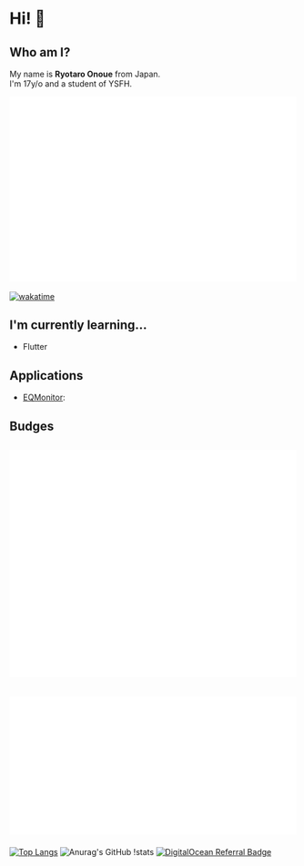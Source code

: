 # Hi! 👋

## Who am I?
My name is **Ryotaro Onoue** from Japan.     
I'm 17y/o and a student of YSFH.   

![](/metrics.plugin.isocalendar.fullyear.svg)  

[![wakatime](https://wakatime.com/badge/user/b8084777-78d2-4ec7-9e14-90658b0973ae.svg)](https://wakatime.com/@b8084777-78d2-4ec7-9e14-90658b0973ae)

## I'm currently learning...
<!--- 🔭 I’m currently working on ...
- 🌱 I’m currently learning ...-->
  - Flutter
<!---  - Node.js(TypeScript)
  - Rust -->
<!--- 👯 I’m looking to collaborate on ...
- 🤔 I’m looking for help with ...
- 💬 Ask me about ...
- 📫 How to reach me: ...
- 😄 Pronouns: ...
- ⚡ Fun fact: ...-->

## Applications
- [EQMonitor](https://github.com/EQMonitor/EQMonitor): 


## Budges
![Metrics](/github-metrics.svg)  
--  
![](/metrics.plugin.wakatime.svg)  
--  


[![Top 
Langs](https://github-readme-stats.vercel.app/api/top-langs/?username=YumNumm&count_private=true)](https://github.com/YumNumm/github-readme-stats)
![Anurag's GitHub 
!stats](https://github-readme-stats.vercel.app/api?username=yumnumm&count_private=true&show_icons=true&theme=tokyonight)
 [![DigitalOcean Referral Badge](https://web-platforms.sfo2.cdn.digitaloceanspaces.com/WWW/Badge%201.svg)](https://www.digitalocean.com/?refcode=642cebc69a3e&utm_campaign=Referral_Invite&utm_medium=Referral_Program&utm_source=badge)
